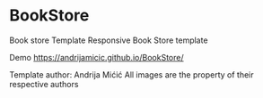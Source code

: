 # BookStore
Book store Template
Responsive Book Store template

Demo
https://andrijamicic.github.io/BookStore/

Template author: Andrija Mićić
All images are the property of their respective authors


